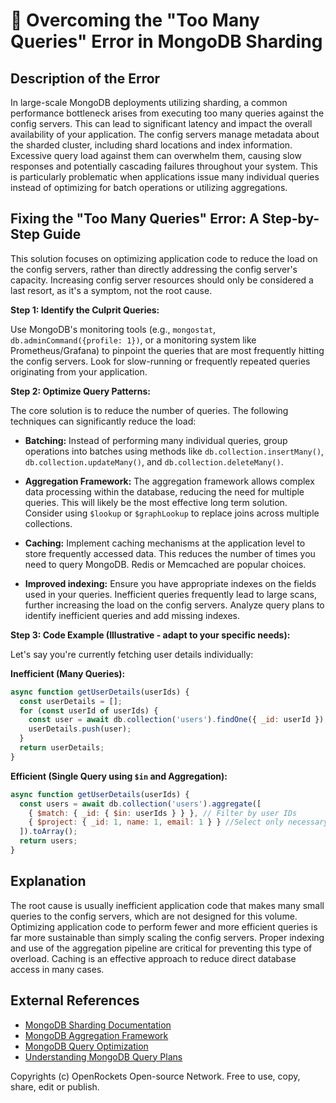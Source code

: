 # 🐞 Overcoming the "Too Many Queries" Error in MongoDB Sharding


## Description of the Error

In large-scale MongoDB deployments utilizing sharding, a common performance bottleneck arises from executing too many queries against the config servers. This can lead to significant latency and impact the overall availability of your application.  The config servers manage metadata about the sharded cluster, including shard locations and index information.  Excessive query load against them can overwhelm them, causing slow responses and potentially cascading failures throughout your system. This is particularly problematic when applications issue many individual queries instead of optimizing for batch operations or utilizing aggregations.

## Fixing the "Too Many Queries" Error: A Step-by-Step Guide

This solution focuses on optimizing application code to reduce the load on the config servers, rather than directly addressing the config server's capacity.  Increasing config server resources should only be considered a last resort, as it's a symptom, not the root cause.

**Step 1: Identify the Culprit Queries:**

Use MongoDB's monitoring tools (e.g., `mongostat`, `db.adminCommand({profile: 1})`, or a monitoring system like Prometheus/Grafana) to pinpoint the queries that are most frequently hitting the config servers. Look for slow-running or frequently repeated queries originating from your application.

**Step 2: Optimize Query Patterns:**

The core solution is to reduce the number of queries. The following techniques can significantly reduce the load:

* **Batching:** Instead of performing many individual queries, group operations into batches using methods like `db.collection.insertMany()`, `db.collection.updateMany()`, and `db.collection.deleteMany()`.

* **Aggregation Framework:**  The aggregation framework allows complex data processing within the database, reducing the need for multiple queries. This will likely be the most effective long term solution. Consider using `$lookup` or `$graphLookup` to replace joins across multiple collections.

* **Caching:** Implement caching mechanisms at the application level to store frequently accessed data. This reduces the number of times you need to query MongoDB.  Redis or Memcached are popular choices.

* **Improved indexing:** Ensure you have appropriate indexes on the fields used in your queries.  Inefficient queries frequently lead to large scans, further increasing the load on the config servers.  Analyze query plans to identify inefficient queries and add missing indexes.

**Step 3: Code Example (Illustrative - adapt to your specific needs):**

Let's say you're currently fetching user details individually:

**Inefficient (Many Queries):**

```javascript
async function getUserDetails(userIds) {
  const userDetails = [];
  for (const userId of userIds) {
    const user = await db.collection('users').findOne({ _id: userId });
    userDetails.push(user);
  }
  return userDetails;
}
```

**Efficient (Single Query using `$in` and Aggregation):**

```javascript
async function getUserDetails(userIds) {
  const users = await db.collection('users').aggregate([
    { $match: { _id: { $in: userIds } } }, // Filter by user IDs
    { $project: { _id: 1, name: 1, email: 1 } } //Select only necessary fields
  ]).toArray();
  return users;
}
```


## Explanation

The root cause is usually inefficient application code that makes many small queries to the config servers, which are not designed for this volume. Optimizing application code to perform fewer and more efficient queries is far more sustainable than simply scaling the config servers. Proper indexing and use of the aggregation pipeline are critical for preventing this type of overload.  Caching is an effective approach to reduce direct database access in many cases.

## External References

* [MongoDB Sharding Documentation](https://www.mongodb.com/docs/manual/sharding/)
* [MongoDB Aggregation Framework](https://www.mongodb.com/docs/manual/aggregation/)
* [MongoDB Query Optimization](https://www.mongodb.com/docs/manual/reference/operator/query/)
* [Understanding MongoDB Query Plans](https://www.mongodb.com/docs/manual/reference/explain-results/)

Copyrights (c) OpenRockets Open-source Network. Free to use, copy, share, edit or publish.

